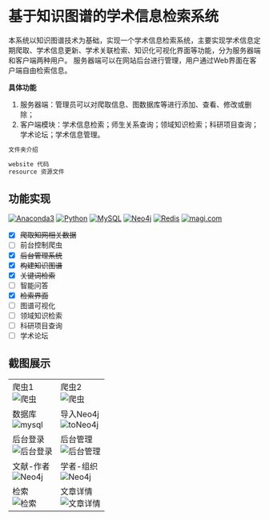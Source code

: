 # 基于知识图谱的学术信息检索系统

本系统以知识图谱技术为基础，实现一个学术信息检索系统，主要实现学术信息定期爬取、学术信息更新、学术关联检索、知识化可视化界面等功能，分为服务器端和客户端两种用户。 服务器端可以在网站后台进行管理，用户通过Web界面在客户端自由检索信息。

**具体功能**

1. 服务器端：管理员可以对爬取信息、图数据库等进行添加、查看、修改或删除；
2. 客户端模块：学术信息检索；师生关系查询；领域知识检索；科研项目查询；学术论坛；学术信息管理。

```powershell
文件夹介绍

website 代码
resource 资源文件
```

## 功能实现

<p>
    <a href="https://www.anaconda.com/products/individual#Downloads"><img src="https://img.shields.io/badge/Anaconda3-4.10.1-44a833?logo=anaconda&style=flat" alt="Anaconda3"/></a>
    <a href="https://www.python.org/downloads/windows/"><img src="https://img.shields.io/badge/Python-3.8.10-3975a5?logo=python&style=flat" alt="Python"/></a>
    <a href="https://downloads.mysql.com/archives/community/"><img src="https://img.shields.io/badge/MySQL-5.7.29-f29111?logo=mysql&style=flat" alt="MySQL"/></a>
    <a href="https://we-yun.com/index.php/blog/releases-56.html"><img src="https://img.shields.io/badge/Neo4j-4.2.1-6dce9d?logo=neo4j&style=flat" alt="Neo4j"/></a>
    <a href="https://github.com/MicrosoftArchive/redis/releases"><img src="https://img.shields.io/badge/Redis-3.2.100-d72a20?logo=redis&style=flat" alt="Redis"/></a>
    <a href="https://magi.com/"><img src="https://img.shields.io/badge/magi.com-14a2f5" alt="magi.com"></a>
</p>


- [x] ~~爬取知网相关数据~~
- [ ] 前台控制爬虫
- [x] ~~后台管理系统~~
- [x] ~~构建知识图谱~~
- [x] ~~关键词检索~~
- [ ] 智能问答
- [x] ~~检索界面~~
- [ ] 图谱可视化
- [ ] 领域知识检索
- [ ] 科研项目查询
- [ ] 学术论坛

## 截图展示

<table>
    <tr>
        <td>爬虫1<br/>
            <img src="https://cdn.jsdelivr.net/gh/eternidad33/picbed/img/docsearch1.jpg" alt="爬虫">
        </td>
        <td>爬虫2<br/>
            <img src="https://cdn.jsdelivr.net/gh/eternidad33/picbed/img/docsearch2.jpg" alt="爬虫">
        </td>
    </tr>
    <tr>
        <td>数据库<br/>
            <img src="https://cdn.jsdelivr.net/gh/eternidad33/picbed/img/docsearch3.jpg" alt="mysql">
        </td>
        <td>导入Neo4j<br/>
            <img src="https://cdn.jsdelivr.net/gh/eternidad33/picbed/img/docsearch4.jpg" alt="toNeo4j">
        </td>
    </tr>
    <tr>
        <td>后台登录<br/>
            <img src="https://cdn.jsdelivr.net/gh/eternidad33/picbed/img/docsearch5.jpg" alt="后台登录">
        </td>
        <td>后台管理<br/>
            <img src="https://cdn.jsdelivr.net/gh/eternidad33/picbed/img/docsearch6.jpg" alt="后台管理">
        </td>
    </tr>
    <tr>
        <td>文献-作者<br/>
            <img src="https://cdn.jsdelivr.net/gh/eternidad33/picbed/img/docsearch7.jpg" alt="Neo4j">
        </td>
        <td>学者-组织<br/>
            <img src="https://cdn.jsdelivr.net/gh/eternidad33/picbed/img/docsearch8.jpg" alt="Neo4j">
        </td>
    </tr>
    <tr>
        <td>检索<br/>
            <img src="https://cdn.jsdelivr.net/gh/eternidad33/picbed/img/docsearch9.jpg" alt="检索">
        </td>
        <td>文章详情<br/>
            <img src="https://cdn.jsdelivr.net/gh/eternidad33/picbed/img/docsearch10.jpg" alt="文章详情">
        </td>
    </tr>
</table>